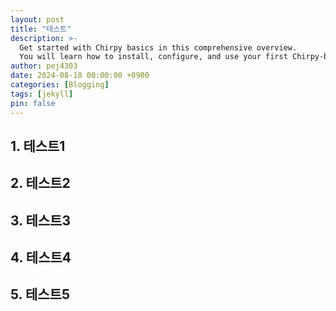 ```yaml
---
layout: post
title: "테스트"
description: >-
  Get started with Chirpy basics in this comprehensive overview.
  You will learn how to install, configure, and use your first Chirpy-based website, as well as deploy it to a web server.
author: pej4303
date: 2024-08-18 00:00:00 +0900
categories: [Blogging]
tags: [jekyll]
pin: false
---
```


## 1. 테스트1
## 2. 테스트2
## 3. 테스트3
## 4. 테스트4
## 5. 테스트5